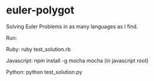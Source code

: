 euler-polygot
=============

Solving Euler Problems in as many languages as I find.

Run: 
  
  Ruby:
    ruby test_solution.rb

  Javascript:
    npm install -g mocha
    mocha (in javascript root)

  Python:
    python test_solution.py